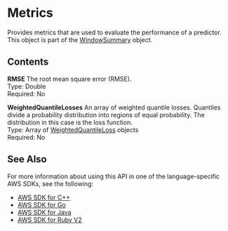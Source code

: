 # Metrics<a name="API_Metrics"></a>

Provides metrics that are used to evaluate the performance of a predictor\. This object is part of the [WindowSummary](API_WindowSummary.md) object\.

## Contents<a name="API_Metrics_Contents"></a>

 **RMSE**   <a name="forecast-Type-Metrics-RMSE"></a>
The root mean square error \(RMSE\)\.  
Type: Double  
Required: No

 **WeightedQuantileLosses**   <a name="forecast-Type-Metrics-WeightedQuantileLosses"></a>
An array of weighted quantile losses\. Quantiles divide a probability distribution into regions of equal probability\. The distribution in this case is the loss function\.  
Type: Array of [WeightedQuantileLoss](API_WeightedQuantileLoss.md) objects  
Required: No

## See Also<a name="API_Metrics_SeeAlso"></a>

For more information about using this API in one of the language\-specific AWS SDKs, see the following:
+  [AWS SDK for C\+\+](https://docs.aws.amazon.com/goto/SdkForCpp/forecast-2018-06-26/Metrics) 
+  [AWS SDK for Go](https://docs.aws.amazon.com/goto/SdkForGoV1/forecast-2018-06-26/Metrics) 
+  [AWS SDK for Java](https://docs.aws.amazon.com/goto/SdkForJava/forecast-2018-06-26/Metrics) 
+  [AWS SDK for Ruby V2](https://docs.aws.amazon.com/goto/SdkForRubyV2/forecast-2018-06-26/Metrics) 